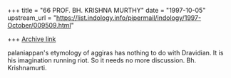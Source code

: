+++
title = "66 PROF. BH. KRISHNA MURTHY"
date = "1997-10-05"
upstream_url = "https://list.indology.info/pipermail/indology/1997-October/009509.html"

+++
[Archive link](https://list.indology.info/pipermail/indology/1997-October/009509.html)

palaniappan's etymology of aggiras has nothing to do with Dravidian. It is
his imagination running riot. So it needs no more discussion. Bh.
Krishnamurti.



